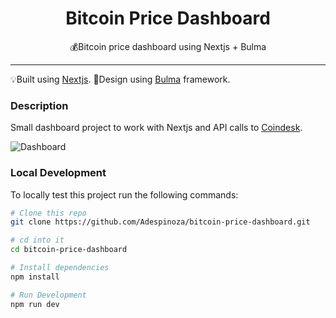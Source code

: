<div align="center" margin="0 auto 20px">
    <h1>Bitcoin Price Dashboard</h1>
    <p>💰Bitcoin price dashboard using Nextjs + Bulma</p>
</div>

---

💡Built using [Nextjs]. 🎨Design using [Bulma] framework.

### Description
Small dashboard project to work with Nextjs and API calls to [Coindesk].

![Dashboard](https://im.ezgif.com/tmp/ezgif-1-9c5a747ea037.gif)

### Local Development
To locally test this project run the following commands:
```bash
# Clone this repo
git clone https://github.com/Adespinoza/bitcoin-price-dashboard.git

# cd into it
cd bitcoin-price-dashboard

# Install dependencies
npm install

# Run Development
npm run dev
```

<!-- REFERENCES -->
[Nextjs]: https://nextjs.org/
[Bulma]: https://bulma.io/
[Coindesk]: https://www.coindesk.com/
